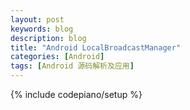 ```yaml
---
layout: post
keywords: blog
description: blog
title: "Android LocalBroadcastManager"
categories: [Android]
tags: [Android 源码解析及应用]
---
```

{% include codepiano/setup %}

